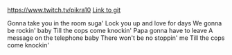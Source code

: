 https://www.twitch.tv/pikra10
[Link to git](http://github.com)

Gonna take you in the room suga'
Lock you up and love for days
We gonna be rockin' baby
Till the cops come knockin'
Papa gonna have to leave
A message on the telephone baby
There won't be no stoppin' me
Till the cops come knockin'

